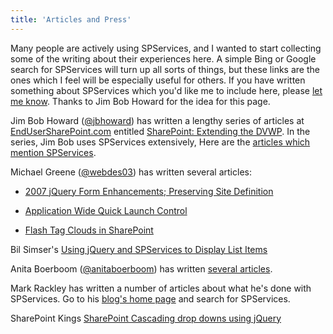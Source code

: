 ```yaml
---
title: 'Articles and Press'
---
```



Many people are actively using SPServices, and I wanted to start collecting some of the writing about their experiences here. A simple Bing or Google search for SPServices will turn up all sorts of things, but these links are the ones which I feel will be especially useful for others. If you have written something about SPServices which you'd like me to include here, please [let me know](https://www.codeplex.com/site/users/contact/sympmarc). Thanks to Jim Bob Howard for the idea for this page.

Jim Bob Howard ([@jbhoward](http://twitter.com/jbhoward)) has written a lengthy series of articles at [EndUserSharePoint.com](http://EndUserSharePoint.com) entitled [SharePoint: Extending the DVWP](http://www.endusersharepoint.com/?s=extending+the+dvwp). In the series, Jim Bob uses SPServices extensively, Here are the [articles which mention SPServices](http://www.endusersharepoint.com/?s=SPServices+"Jim+Bob+Howard").

Michael Greene ([@webdes03](http://twitter.com/webdes03)) has written several articles:</div>

*   [2007 jQuery Form Enhancements; Preserving Site Definition](http://mike-greene.com/?p=411)

*   [Application Wide Quick Launch Control](http://mike-greene.com/?p=349)

*   [Flash Tag Clouds in SharePoint](http://mike-greene.com/?p=244)

Bil Simser's [Using jQuery and SPServices to Display List Items](http://weblogs.asp.net/bsimser/archive/2010/04/12/using-jquery-and-spservices-to-display-list-items.aspx)

Anita Boerboom ([@anitaboerboom](http://twitter.com/anitaboerboom)) has written [several articles](http://www.itidea.nl/index.php/tag/spservices/).

Mark Rackley has written a number of articles about what he's done with SPServices. Go to his [blog's home page](http://www.sharepointhillbilly.com/) and search for SPServices.

SharePoint Kings [SharePoint Cascading drop downs using jQuery](http://www.sharepointkings.com/2010/09/sharepoint-cascading-drop-downs-using.html)
